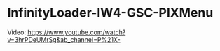 # InfinityLoader-IW4-GSC-PIXMenu
Video: https://www.youtube.com/watch?v=3hrPDeUMrSg&ab_channel=P%21X-
